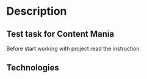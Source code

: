 Description
===

Test task for Content Mania
---

Before start working with project read the instruction.

Technologies
---

